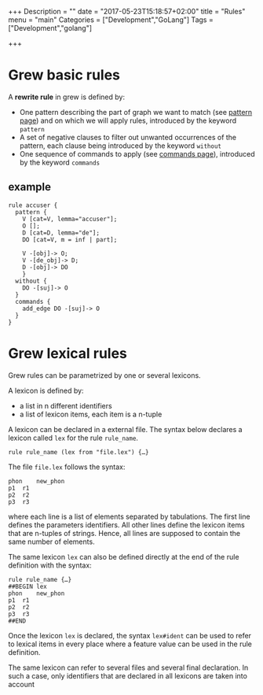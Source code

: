 +++
Description = ""
date = "2017-05-23T15:18:57+02:00"
title = "Rules"
menu = "main"
Categories = ["Development","GoLang"]
Tags = ["Development","golang"]

+++

# Grew basic rules

A **rewrite rule** in grew is defined by:

  * One pattern describing the part of graph we want to match (see [pattern page](../pattern)) and on which we will apply rules, introduced by the keyword `pattern`
  * A set of negative clauses to filter out unwanted occurrences of the pattern, each clause being introduced by the keyword `without`
  * One sequence of commands to apply (see [commands page](../commands)), introduced by the keyword `commands`

## example
~~~grew
rule accuser {
  pattern {
    V [cat=V, lemma="accuser"];
    O [];
    D [cat=D, lemma="de"];
    DO [cat=V, m = inf | part];

    V -[obj]-> O;
    V -[de_obj]-> D;
    D -[obj]-> DO
    }
  without {
    DO -[suj]-> O
  }
  commands {
    add_edge DO -[suj]-> O
  }
}
~~~

# Grew lexical rules

Grew rules can be parametrized by one or several lexicons.

A lexicon is defined by:

  * a list in n different identifiers
  * a list of lexicon items, each item is a n-tuple

A lexicon can be declared in a external file.
The syntax below declares a lexicon called `lex` for the rule `rule_name`.
~~~grew
rule rule_name (lex from "file.lex") {…}
~~~

The file `file.lex` follows the syntax:
~~~
phon	new_phon
p1	r1
p2	r2
p3	r3
~~~
where each line is a list of elements separated by tabulations.
The first line defines the parameters identifiers.
All other lines define the lexicon items that are n-tuples of strings.
Hence, all lines are supposed to contain the same number of elements.

The same lexicon `lex` can also be defined directly at the end of the rule definition with the syntax:
~~~grew
rule rule_name {…}
##BEGIN lex
phon	new_phon
p1	r1
p2	r2
p3	r3
##END
~~~

Once the lexicon `lex` is declared, the syntax `lex#ident` can be used to refer to lexical items in every place where a feature value can be used in the rule definition.


The same lexicon can refer to several files and several final declaration.
In such a case, only identifiers that are declared in all lexicons are taken into account
